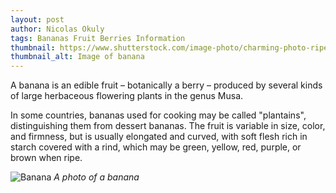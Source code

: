 ```yaml
---
layout: post
author: Nicolas Okuly
tags: Bananas Fruit Berries Information
thumbnail: https://www.shutterstock.com/image-photo/charming-photo-ripe-banana-lying-260nw-2475573467.jpg
thumbnail_alt: Image of banana
---
```


A banana is an edible fruit – botanically a berry – produced by several
kinds of large herbaceous flowering plants in the genus Musa.

In some countries, bananas used for cooking may be called "plantains",
distinguishing them from dessert bananas. The fruit is variable in size,
color, and firmness, but is usually elongated and curved, with soft
flesh rich in starch covered with a rind, which may be green, yellow,
red, purple, or brown when ripe.

![Banana](https://www.shutterstock.com/image-photo/charming-photo-ripe-banana-lying-260nw-2475573467.jpg)
*A photo of a banana*